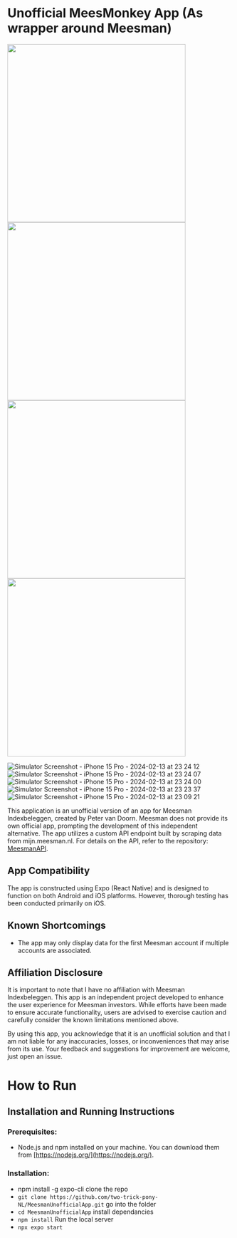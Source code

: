 
# Unofficial MeesMonkey App (As wrapper around Meesman)
<img src="https://github.com/two-trick-pony-NL/MeesMonkey-Unofficial-Meesman-App/assets/71013416/7c5f8246-e59c-410a-8342-43de5e2c61ff" height="400">
<img src="https://github.com/two-trick-pony-NL/MeesMonkey-Unofficial-Meesman-App/assets/71013416/0b2d57a4-7ee0-406c-9919-c10d77686840" height="400">
<img src="https://github.com/two-trick-pony-NL/MeesMonkey-Unofficial-Meesman-App/assets/71013416/57cb4f81-6f21-42c8-a3d9-e30b2b3a9a91" height="400">

<img src="https://github.com/two-trick-pony-NL/MeesMonkey-Unofficial-Meesman-App/assets/71013416/7fcfcd2e-036e-46de-ab9d-e019d87844d1" height="400">



![Simulator Screenshot - iPhone 15 Pro - 2024-02-13 at 23 24 12](https://github.com/two-trick-pony-NL/MeesMonkey-Unofficial-Meesman-App/assets/71013416/3331f1e2-ef30-4a1d-88fb-71d5ff5445e1)
![Simulator Screenshot - iPhone 15 Pro - 2024-02-13 at 23 24 07](https://github.com/two-trick-pony-NL/MeesMonkey-Unofficial-Meesman-App/assets/71013416/7c5f8246-e59c-410a-8342-43de5e2c61ff)
![Simulator Screenshot - iPhone 15 Pro - 2024-02-13 at 23 24 00](https://github.com/two-trick-pony-NL/MeesMonkey-Unofficial-Meesman-App/assets/71013416/0b2d57a4-7ee0-406c-9919-c10d77686840)
![Simulator Screenshot - iPhone 15 Pro - 2024-02-13 at 23 23 37](https://github.com/two-trick-pony-NL/MeesMonkey-Unofficial-Meesman-App/assets/71013416/57cb4f81-6f21-42c8-a3d9-e30b2b3a9a91)
![Simulator Screenshot - iPhone 15 Pro - 2024-02-13 at 23 09 21](https://github.com/two-trick-pony-NL/MeesMonkey-Unofficial-Meesman-App/assets/71013416/7fcfcd2e-036e-46de-ab9d-e019d87844d1)





This application is an unofficial version of an app for Meesman Indexbeleggen, created by Peter van Doorn. Meesman does not provide its own official app, prompting the development of this independent alternative. The app utilizes a custom API endpoint built by scraping data from mijn.meesman.nl. For details on the API, refer to the repository: [MeesmanAPI](https://github.com/two-trick-pony-NL/MeesmanAPI).

## App Compatibility
The app is constructed using Expo (React Native) and is designed to function on both Android and iOS platforms. However, thorough testing has been conducted primarily on iOS.

## Known Shortcomings
- The app may only display data for the first Meesman account if multiple accounts are associated.

## Affiliation Disclosure
It is important to note that I have no affiliation with Meesman Indexbeleggen. This app is an independent project developed to enhance the user experience for Meesman investors. While efforts have been made to ensure accurate functionality, users are advised to exercise caution and carefully consider the known limitations mentioned above.

By using this app, you acknowledge that it is an unofficial solution and that I am not liable for any inaccuracies, losses, or inconveniences that may arise from its use. Your feedback and suggestions for improvement are welcome, just open an issue.

# How to Run
## Installation and Running Instructions

### Prerequisites:
- Node.js and npm installed on your machine. You can download them from [https://nodejs.org/](https://nodejs.org/).

### Installation:
- npm install -g expo-cli
clone the repo
- ```git clone https://github.com/two-trick-pony-NL/MeesmanUnofficialApp.git```
  go into the folder
- ```cd MeesmanUnofficialApp```
install dependancies
- ```npm install```
Run the local server
- ```npx expo start```




